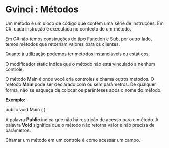 # Gvinci : Métodos

Um método é um bloco de código que contém uma série de instruções. Em C\#, cada instrução é executada no contexto de um método.

Em C\# não temos construções do tipo Function e Sub, por outro lado, temos métodos que retornam valores para os clientes.

Quanto à utilização podemos ter métodos instanciáveis ou estáticos.

O modificador static indica que o método não está vinculado a nenhum controle.

O método Main é onde você cria controles e chama outros métodos. O método **Main** pode ser declarado com ou sem parâmetros. De qualquer forma, não se esqueça de colocar os parênteses após o nome do método.

**Exemplo:**

public void Main \( \)

A palavra **Public** indica que não há restrição de acesso para o método. A palavra **Void** significa que o método não retorna valor e não precisa de parâmetros.

Chamar um método em um controle é como acessar um campo.

